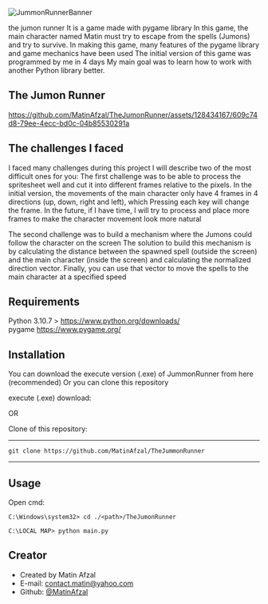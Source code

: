 ![JummonRunnerBanner](https://github.com/MatinAfzal/TheJumonRunner/assets/128434167/7856597d-ab7f-4f60-8d97-2f8933e0e963)


the jumon runner
It is a game made with pygame library
In this game, the main character named Matin must try to escape from the spells (Jumons) and try to survive.
In making this game, many features of the pygame library and game mechanics have been used
The initial version of this game was programmed by me in 4 days
My main goal was to learn how to work with another Python library better.


## The Jumon Runner
https://github.com/MatinAfzal/TheJumonRunner/assets/128434167/609c74d8-79ee-4ecc-bd0c-04b85530291a




## The challenges I faced
I faced many challenges during this project
I will describe two of the most difficult ones for you:
The first challenge was to be able to process the spritesheet well and cut it into different frames relative to the pixels. In the initial version, the movements of the main character only have 4 frames in 4 directions (up, down, right and left), which Pressing each key will change the frame. In the future, if I have time, I will try to process and place more frames to make the character movement look more natural

The second challenge was to build a mechanism where the Jumons could follow the character on the screen
The solution to build this mechanism is by calculating the distance between the spawned spell (outside the screen) and the main character (inside the screen) and calculating the normalized direction vector.
Finally, you can use that vector to move the spells to the main character at a specified speed


## Requirements
Python 3.10.7 >  https://www.python.org/downloads/  
pygame           https://www.pygame.org/  


## Installation
You can download the execute version (.exe) of JummonRunner from here (recommended) Or you can clone this repository

execute (.exe) download:

OR

Clone of this repository: 

---
    git clone https://github.com/MatinAfzal/TheJummonRunner
---


## Usage

Open cmd:
```
C:\Windows\system32> cd ./<path>/TheJumonRunner

C:\LOCAL MAP> python main.py

```

## Creator
- Created by Matin Afzal
- E-mail: contact.matin@yahoo.com
- Github: [@MatinAfzal](https://www.github.com/MatinAfzal)
